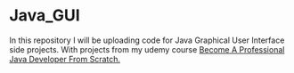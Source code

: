 # Java_GUI
In this repository I will be uploading code for Java Graphical User Interface side projects. With projects from my udemy course [Become A Professional Java Developer From Scratch.](https://www.udemy.com/course/become-a-professional-java-developer-from-scratch/)
